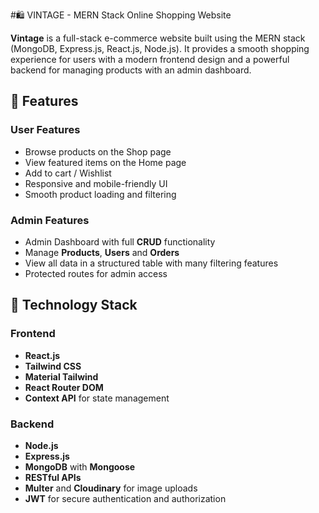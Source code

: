 #🛍️ VINTAGE - MERN Stack Online Shopping Website

**Vintage** is a full-stack e-commerce website built using the MERN stack (MongoDB, Express.js, React.js, Node.js). It provides a smooth shopping experience for users with a modern frontend design and a powerful backend for managing products with an admin dashboard.


## 🧩 Features

### User Features
- Browse products on the Shop page
- View featured items on the Home page
- Add to cart / Wishlist
- Responsive and mobile-friendly UI
- Smooth product loading and filtering

### Admin Features
- Admin Dashboard with full **CRUD** functionality
- Manage **Products**, **Users** and **Orders**
- View all data in a structured table with many filtering features
- Protected routes for admin access


## 🧩 Technology Stack

### Frontend
- **React.js**
- **Tailwind CSS**
- **Material Tailwind** 
- **React Router DOM**
- **Context API** for state management

### Backend
- **Node.js**
- **Express.js**
- **MongoDB** with **Mongoose**
- **RESTful APIs**
- **Multer** and **Cloudinary** for image uploads
- **JWT** for secure authentication and authorization



